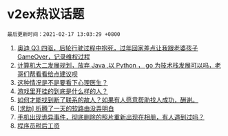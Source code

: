 # v2ex热议话题

`最后更新时间：2021-02-17 13:03:29 +0800`

1. [奥迪 Q3 四驱，后轮行驶过程中抱死，过年回家差点让我跟老婆孩子 GameOver，记录维权过程](https://www.v2ex.com/t/753572)
1. [计算机大二发展规划，放弃 Java ,以 Python ， go 为技术栈发展可以吗，老哥们帮看看给点建议呗](https://www.v2ex.com/t/753564)
1. [这种情况是不是要看下心理医生？](https://www.v2ex.com/t/753575)
1. [游戏里开挂的到底是什么样的人？](https://www.v2ex.com/t/753625)
1. [如何才能找到断了联系的故人？如果有人愿意帮助找人成功，酬谢。](https://www.v2ex.com/t/753624)
1. [[求助] 折腾了一天的软路由没弄明白](https://www.v2ex.com/t/753594)
1. [手机出现诡异事件，彻底删除的照片重新出现在相册，有人遇到过吗？](https://www.v2ex.com/t/753549)
1. [程序员税后工资](https://www.v2ex.com/t/753635)

